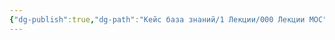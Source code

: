 ```yaml
---
{"dg-publish":true,"dg-path":"Кейс база знаний/1 Лекции/000 Лекции MOC","permalink":"/kejs-baza-znanij/1-lekczii/000-lekczii-moc/"}
---
```



